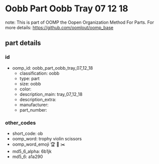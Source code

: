 # Oobb Part Oobb Tray 07 12 18  

note: This is part of OOMP the Oopen Organization Method For Parts. For more details: https://github.com/oomlout/oomp_base

##  part details





### id
* oomp_id: oobb_part_oobb_tray_07_12_18
  * classification: oobb
  * type: part
  * size: oobb
  * color: 
  * description_main: tray_07_12_18
  * description_extra: 
  * manufacturer: 
  * part_number: 

### other_codes
* short_code: ob
* oomp_word: trophy violin scissors
* oomp_word_emoji :trophy: :violin: :scissors:
* md5_6_alpha: 6b1jk
* md5_6: a1a290